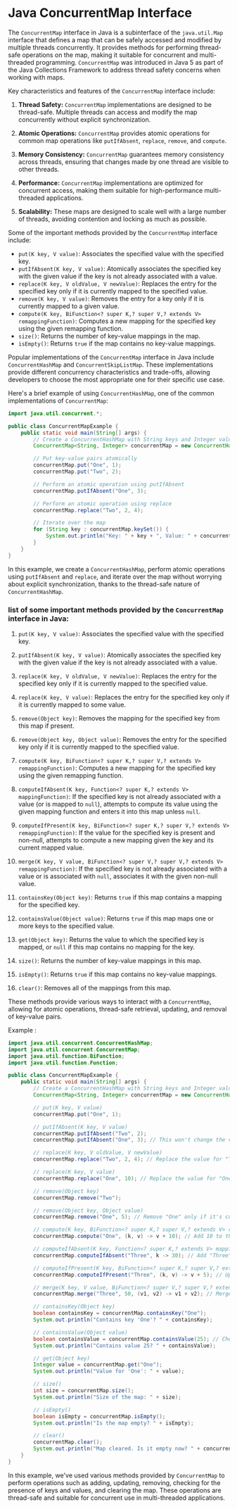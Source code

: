 # Java ConcurrentMap Interface

The `ConcurrentMap` interface in Java is a subinterface of the `java.util.Map` interface that defines a map that can be safely accessed and modified by multiple threads concurrently. It provides methods for performing thread-safe operations on the map, making it suitable for concurrent and multi-threaded programming. `ConcurrentMap` was introduced in Java 5 as part of the Java Collections Framework to address thread safety concerns when working with maps.

Key characteristics and features of the `ConcurrentMap` interface include:

1. **Thread Safety:** `ConcurrentMap` implementations are designed to be thread-safe. Multiple threads can access and modify the map concurrently without explicit synchronization.

2. **Atomic Operations:** `ConcurrentMap` provides atomic operations for common map operations like `putIfAbsent`, `replace`, `remove`, and `compute`.

3. **Memory Consistency:** `ConcurrentMap` guarantees memory consistency across threads, ensuring that changes made by one thread are visible to other threads.

4. **Performance:** `ConcurrentMap` implementations are optimized for concurrent access, making them suitable for high-performance multi-threaded applications.

5. **Scalability:** These maps are designed to scale well with a large number of threads, avoiding contention and locking as much as possible.

Some of the important methods provided by the `ConcurrentMap` interface include:

- `put(K key, V value)`: Associates the specified value with the specified key.
- `putIfAbsent(K key, V value)`: Atomically associates the specified key with the given value if the key is not already associated with a value.
- `replace(K key, V oldValue, V newValue)`: Replaces the entry for the specified key only if it is currently mapped to the specified value.
- `remove(K key, V value)`: Removes the entry for a key only if it is currently mapped to a given value.
- `compute(K key, BiFunction<? super K,? super V,? extends V> remappingFunction)`: Computes a new mapping for the specified key using the given remapping function.
- `size()`: Returns the number of key-value mappings in the map.
- `isEmpty()`: Returns `true` if the map contains no key-value mappings.

Popular implementations of the `ConcurrentMap` interface in Java include `ConcurrentHashMap` and `ConcurrentSkipListMap`. These implementations provide different concurrency characteristics and trade-offs, allowing developers to choose the most appropriate one for their specific use case.

Here's a brief example of using `ConcurrentHashMap`, one of the common implementations of `ConcurrentMap`:

```java
import java.util.concurrent.*;

public class ConcurrentMapExample {
    public static void main(String[] args) {
        // Create a ConcurrentHashMap with String keys and Integer values
        ConcurrentMap<String, Integer> concurrentMap = new ConcurrentHashMap<>();

        // Put key-value pairs atomically
        concurrentMap.put("One", 1);
        concurrentMap.put("Two", 2);

        // Perform an atomic operation using putIfAbsent
        concurrentMap.putIfAbsent("One", 3);

        // Perform an atomic operation using replace
        concurrentMap.replace("Two", 2, 4);

        // Iterate over the map
        for (String key : concurrentMap.keySet()) {
            System.out.println("Key: " + key + ", Value: " + concurrentMap.get(key));
        }
    }
}
```

In this example, we create a `ConcurrentHashMap`, perform atomic operations using `putIfAbsent` and `replace`, and iterate over the map without worrying about explicit synchronization, thanks to the thread-safe nature of `ConcurrentHashMap`.


### list of some important methods provided by the `ConcurrentMap` interface in Java:

1. `put(K key, V value)`: Associates the specified value with the specified key.

2. `putIfAbsent(K key, V value)`: Atomically associates the specified key with the given value if the key is not already associated with a value.

3. `replace(K key, V oldValue, V newValue)`: Replaces the entry for the specified key only if it is currently mapped to the specified value.

4. `replace(K key, V value)`: Replaces the entry for the specified key only if it is currently mapped to some value.

5. `remove(Object key)`: Removes the mapping for the specified key from this map if present.

6. `remove(Object key, Object value)`: Removes the entry for the specified key only if it is currently mapped to the specified value.

7. `compute(K key, BiFunction<? super K,? super V,? extends V> remappingFunction)`: Computes a new mapping for the specified key using the given remapping function.

8. `computeIfAbsent(K key, Function<? super K,? extends V> mappingFunction)`: If the specified key is not already associated with a value (or is mapped to `null`), attempts to compute its value using the given mapping function and enters it into this map unless `null`.

9. `computeIfPresent(K key, BiFunction<? super K,? super V,? extends V> remappingFunction)`: If the value for the specified key is present and non-null, attempts to compute a new mapping given the key and its current mapped value.

10. `merge(K key, V value, BiFunction<? super V,? super V,? extends V> remappingFunction)`: If the specified key is not already associated with a value or is associated with `null`, associates it with the given non-null value.

11. `containsKey(Object key)`: Returns `true` if this map contains a mapping for the specified key.

12. `containsValue(Object value)`: Returns `true` if this map maps one or more keys to the specified value.

13. `get(Object key)`: Returns the value to which the specified key is mapped, or `null` if this map contains no mapping for the key.

14. `size()`: Returns the number of key-value mappings in this map.

15. `isEmpty()`: Returns `true` if this map contains no key-value mappings.

16. `clear()`: Removes all of the mappings from this map.

These methods provide various ways to interact with a `ConcurrentMap`, allowing for atomic operations, thread-safe retrieval, updating, and removal of key-value pairs.


Example : 

```java
import java.util.concurrent.ConcurrentHashMap;
import java.util.concurrent.ConcurrentMap;
import java.util.function.BiFunction;
import java.util.function.Function;

public class ConcurrentMapExample {
    public static void main(String[] args) {
        // Create a ConcurrentHashMap with String keys and Integer values
        ConcurrentMap<String, Integer> concurrentMap = new ConcurrentHashMap<>();

        // put(K key, V value)
        concurrentMap.put("One", 1);

        // putIfAbsent(K key, V value)
        concurrentMap.putIfAbsent("Two", 2);
        concurrentMap.putIfAbsent("One", 3); // This won't change the value for "One"

        // replace(K key, V oldValue, V newValue)
        concurrentMap.replace("Two", 2, 4); // Replace the value for "Two" if it's 2

        // replace(K key, V value)
        concurrentMap.replace("One", 10); // Replace the value for "One"

        // remove(Object key)
        concurrentMap.remove("Two");

        // remove(Object key, Object value)
        concurrentMap.remove("One", 5); // Remove "One" only if it's currently mapped to 5

        // compute(K key, BiFunction<? super K,? super V,? extends V> remappingFunction)
        concurrentMap.compute("One", (k, v) -> v + 10); // Add 10 to the value for "One"

        // computeIfAbsent(K key, Function<? super K,? extends V> mappingFunction)
        concurrentMap.computeIfAbsent("Three", k -> 30); // Add "Three" with a value of 30 if it's absent

        // computeIfPresent(K key, BiFunction<? super K,? super V,? extends V> remappingFunction)
        concurrentMap.computeIfPresent("Three", (k, v) -> v + 5); // Update the value for "Three"

        // merge(K key, V value, BiFunction<? super V,? super V,? extends V> remappingFunction)
        concurrentMap.merge("Three", 50, (v1, v2) -> v1 + v2); // Merge values for "Three"

        // containsKey(Object key)
        boolean containsKey = concurrentMap.containsKey("One");
        System.out.println("Contains key 'One'? " + containsKey);

        // containsValue(Object value)
        boolean containsValue = concurrentMap.containsValue(25); // Check if any value is 25
        System.out.println("Contains value 25? " + containsValue);

        // get(Object key)
        Integer value = concurrentMap.get("One");
        System.out.println("Value for 'One': " + value);

        // size()
        int size = concurrentMap.size();
        System.out.println("Size of the map: " + size);

        // isEmpty()
        boolean isEmpty = concurrentMap.isEmpty();
        System.out.println("Is the map empty? " + isEmpty);

        // clear()
        concurrentMap.clear();
        System.out.println("Map cleared. Is it empty now? " + concurrentMap.isEmpty());
    }
}
```

In this example, we've used various methods provided by `ConcurrentMap` to perform operations such as adding, updating, removing, checking for the presence of keys and values, and clearing the map. These operations are thread-safe and suitable for concurrent use in multi-threaded applications.
